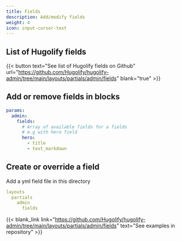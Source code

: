 ```yaml
---
title: Fields
description: Add/modify fields
weight: 4
icon: input-cursor-text
---
```


## List of Hugolify fields 

{{< button text="See list of Hugolify fields on Github" url="https://github.com/Hugolify/hugolify-admin/tree/main/layouts/partials/admin/fields" blank="true" >}}

## Add or remove fields in blocks

```yml
params:
  admin:
    fields:
      # Array of available fields for a fields
      # e.g with hero field
      hero:
        - title
        - text_markdown
```

## Create or override a field

Add a yml field file in this directory

```yml
layouts
  partials
    admin
      fields
```

{{< blank_link link="https://github.com/Hugolify/hugolify-admin/tree/main/layouts/partials/admin/fields" text="See examples in repository" >}}
